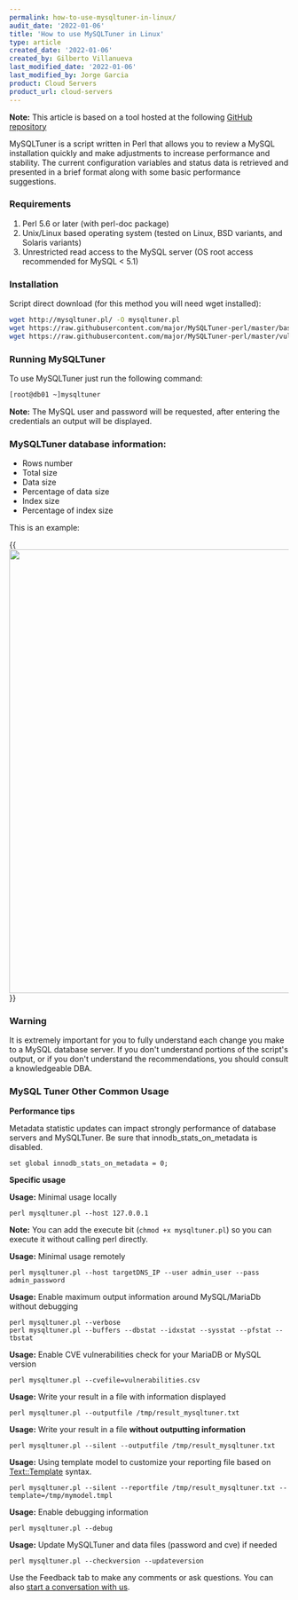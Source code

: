 ```yaml
---
permalink: how-to-use-mysqltuner-in-linux/
audit_date: '2022-01-06'
title: 'How to use MySQLTuner in Linux'
type: article
created_date: '2022-01-06'
created_by: Gilberto Villanueva
last_modified_date: '2022-01-06'
last_modified_by: Jorge Garcia
product: Cloud Servers
product_url: cloud-servers
---
```

**Note:** This article is based on a tool hosted at the following [GitHub repository](https://github.com/major/MySQLTuner-perl)

MySQLTuner is a script written in Perl that allows you to review a MySQL installation quickly and make adjustments to increase performance and stability. The current configuration variables and status data is retrieved and presented in a brief format along with some basic performance suggestions.

### Requirements
1. Perl 5.6 or later (with perl-doc package)
2. Unix/Linux based operating system (tested on Linux, BSD variants, and Solaris variants)
3. Unrestricted read access to the MySQL server (OS root access recommended for MySQL < 5.1)

### Installation
Script direct download (for this method you will need wget installed):

```sh
wget http://mysqltuner.pl/ -O mysqltuner.pl
wget https://raw.githubusercontent.com/major/MySQLTuner-perl/master/basic_passwords.txt -O basic_passwords.txt
wget https://raw.githubusercontent.com/major/MySQLTuner-perl/master/vulnerabilities.csv -O vulnerabilities.csv
```

### Running MySQLTuner

To use MySQLTuner just run the following command:

```sh
[root@db01 ~]mysqltuner
```
**Note:** The MySQL user and password will be requested, after entering the credentials an output will be displayed.

### MySQLTuner database information:
- Rows number
- Total size
- Data size
- Percentage of data size
- Index size
- Percentage of index size

This is an example:

{{<image src="mysqltuner.png" width="800">}}


### Warning

It is extremely important for you to fully understand each change you make to a MySQL database server. If you don't understand portions of the script's output, or if you don't understand the recommendations, you should consult a knowledgeable DBA.

### MySQL Tuner Other Common Usage
**Performance tips**

Metadata statistic updates can impact strongly performance of database servers and MySQLTuner.
Be sure that innodb_stats_on_metadata is disabled.
```
set global innodb_stats_on_metadata = 0;
```
**Specific usage**

__Usage:__ Minimal usage locally
```
perl mysqltuner.pl --host 127.0.0.1
```
**Note:** You can add the execute bit (`chmod +x mysqltuner.pl`) so you can execute it without calling perl directly.

__Usage:__ Minimal usage remotely
```
perl mysqltuner.pl --host targetDNS_IP --user admin_user --pass admin_password
```
__Usage:__ Enable maximum output information around MySQL/MariaDb without debugging
```
perl mysqltuner.pl --verbose
perl mysqltuner.pl --buffers --dbstat --idxstat --sysstat --pfstat --tbstat
```
__Usage:__ Enable CVE vulnerabilities check for your MariaDB or MySQL version
```
perl mysqltuner.pl --cvefile=vulnerabilities.csv
```
__Usage:__ Write your result in a file with information displayed
```
perl mysqltuner.pl --outputfile /tmp/result_mysqltuner.txt
```
__Usage:__ Write your result in a file **without outputting information**
```
perl mysqltuner.pl --silent --outputfile /tmp/result_mysqltuner.txt
```
__Usage:__ Using template model to customize your reporting file based on [Text::Template](https://metacpan.org/pod/Text::Template) syntax.
```
perl mysqltuner.pl --silent --reportfile /tmp/result_mysqltuner.txt --template=/tmp/mymodel.tmpl
```
__Usage:__ Enable debugging information
```
perl mysqltuner.pl --debug
```
__Usage:__ Update MySQLTuner and data files (password and cve) if needed
```
perl mysqltuner.pl --checkversion --updateversion
```

  
  
Use the Feedback tab to make any comments or ask questions. You can also [start a conversation with us](https://www.rackspace.com/contact).
